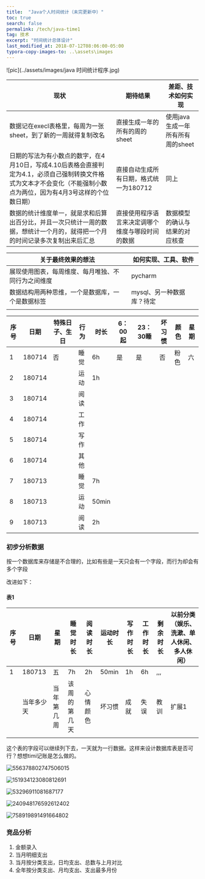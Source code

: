 ```yaml
---
title:  "Java个人时间统计（未完更新中）"
toc: true
search: false
permalink: /tech/java-time1
tag: 技术
excerpt: "时间统计总体设计"
last_modified_at: 2018-07-12T08:06:00-05:00
typora-copy-images-to: ..\assets\images
---
```


![pic](../assets/images/java  时间统计程序.jpg)

| 现状                                                         | 期待结果                                         | 差距、技术如何实现                |
| ------------------------------------------------------------ | ------------------------------------------------ | --------------------------------- |
| 数据记在execl表格里，每周为一张sheet，到了新的一周就得复制改名 | 直接生成一年的所有的周的sheet                    | 使用java生成一年所有所有周的sheet |
| 日期的写法为有小数点的数字，在4月10日，写成4.10后表格会直接判定为4.1，必须自己强制转换文件格式为文本才不会变化（不能强制小数点为两位，因为有4月3号这样的个位数日期） | 直接自动生成所有日期，格式统一为180712           | 同上                              |
| 数据的统计维度单一，就是求和后算出百分比，并且一次只统计一周的数据，想统计一个月的，就得把一个月的时间记录多次复制出来后汇总 | 直接使用程序语言来决定调哪个维度与哪段时间的数据 | 数据模型的确认与结果的对应核查    |

| 关于最终效果的想法                                 | 如何实现、工具、软件      |
| -------------------------------------------------- | ------------------------- |
| 展现使用图表，每周维度、每月唯独、不同行为之间维度 | pycharm                   |
| 数据结构用两种思维，一个是数据库，一个是数据标签   | mysql、另一种数据库？待定 |
|                                                    |                           |

| 序号 | 日期   | 特殊日子、生日 | 行为 | 时长  | 6：00起 | 23：30睡 | 坏习惯 | 颜色 | 星期 |
| ---- | ------ | -------------- | ---- | ----- | ------- | -------- | ------ | ---- | ---- |
| 1    | 180714 | 否             | 睡觉 | 6h    | 是      | 是       | 否     | 粉色 | 六   |
| 2    | 180714 |                | 运动 | 1h    |         |          |        |      |      |
| 3    | 180714 |                | 阅读 |       |         |          |        |      |      |
| 4    | 180714 |                | 工作 |       |         |          |        |      |      |
| 5    | 180714 |                | 写作 |       |         |          |        |      |      |
| 6    | 180714 |                | 其他 |       |         |          |        |      |      |
| 7    | 180713 |                | 睡觉 | 7h    |         |          |        |      |      |
| 8    | 180713 |                | 运动 | 50min |         |          |        |      |      |
| 9    | 180713 |                | 阅读 | 2h    |         |          |        |      |      |

### 初步分析数据

按一个数据库来存储是不合理的，比如有些是一天只会有一个字段，而行为却会有多个字段

改进如下：

#### 表1

| 序号 | 日期       | 星期       | 睡觉时长     | 阅读时长 | 运动时长 | 写作时长 | 工作时长 | 剩余时长 | 以前分类（娱乐、洗漱、单人休闲、多人休闲） |
| ---- | ---------- | ---------- | ------------ | -------- | -------- | -------- | -------- | -------- | ------------------------------------------ |
| 1    | 180713     | 五         | 7h           | 2h       | 50min    | 1h       | 6h       | ,,,      |                                            |
|      | 当年多少天 | 当年第几周 | 该周的第几天 | 心情颜色 | 坏习惯   | 成就     | 失误     | 教训     | 扩展1                                      |
|      |            |            |              |          |          |          |          |          |                                            |

这个表的字段可以继续列下去，一天就为一行数据。这样来设计数据库表是否可行？想想timi记账是怎么做的。

![556378802747506015](../assets/images/556378802747506015-1531537001155.jpg)

![151934123080812691](../assets/images/151934123080812691.jpg)

![53296911081687177](../assets/images/53296911081687177.jpg)

![240948176592612402](../assets/images/240948176592612402.jpg)

![758919891491664802](../assets/images/758919891491664802.jpg)



### 竞品分析

1. 金额录入
2. 当月明细支出
3. 当月按分类支出，日均支出、总数与上月对比
4. 全年按分类支出、月均支出、支出最多月份